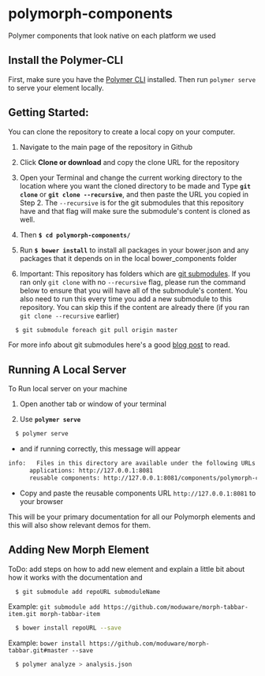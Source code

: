 # polymorph-components
Polymer components that look native on each platform we used

## Install the Polymer-CLI

First, make sure you have the [Polymer CLI](https://www.npmjs.com/package/polymer-cli) installed. Then run `polymer serve` to serve your element locally.

## Getting Started:
You can clone the repository to create a local copy on your computer.

  1. Navigate to the main page of the repository in Github

  2. Click **Clone or download** and copy the clone URL for the repository

  3. Open your Terminal and change the current working directory to the location where you want the cloned directory to be made and Type **`git clone`** or **`git clone --recursive`**, and then paste the URL you copied in Step 2. The `--recursive` is for the git submodules that this repository have and that flag will make sure the submodule's content is cloned as well.  

  4. Then **`$ cd polymorph-components/`**

  5. Run **`$ bower install`** to install all packages in your bower.json and any packages that it depends on in the local bower_components folder

  6. Important: This repository has folders which are [git submodules][Git Submodules]. If you ran only `git clone` with no `--recursive` flag, please run the command below to ensure that you will have all of the submodule's content. You also need to run this every time you add a new submodule to this repository. You can skip this if the content are already there (if you ran `git clone --recursive` earlier)

  ```bash
    $ git submodule foreach git pull origin master
  ```

  For more info about git submodules here's a good [blog post][Git Submodules Blog] to read.
## Running A Local Server
  To Run local server on your machine

  1. Open another tab  or window of your terminal

  2. Use **`polymer serve`**

  ```bash
    $ polymer serve
  ```

  - and if running correctly, this message will appear

  ```bash
  info:   Files in this directory are available under the following URLs
        applications: http://127.0.0.1:8081
        reusable components: http://127.0.0.1:8081/components/polymorph-components/
  ```

- Copy and paste the reusable components URL `http://127.0.0.1:8081` to your browser

This will be your primary documentation for all our Polymorph elements and this will also show relevant demos for them.  

## Adding New Morph Element

ToDo: add steps on how to add new element and explain a little bit about how it works with the documentation and
```bash
  $ git submodule add repoURL submoduleName
```
Example: `git submodule add https://github.com/moduware/morph-tabbar-item.git morph-tabbar-item`

```bash
  $ bower install repoURL --save
```
Example: `bower install https://github.com/moduware/morph-tabbar.git#master --save`

```bash
  $ polymer analyze > analysis.json
```


  [Git Submodules]: https://github.com/blog/2104-working-with-submodules

  [Git Submodules Blog]: http://dan.mccloy.info/2015/06/11/Git-submodules
